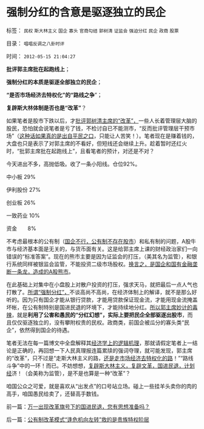 # 强制分红的含意是驱逐独立的民企

标签： `民权` `斯大林主义` `国企` `寡头` `官商勾结` `郭树清` `证监会` `强迫分红` `民企` `政商` `股票` 

目录： `唱唱反调之八卦时评`

时间： `2012-05-15 21:04:27`

**批评郭主席批在起跑线上**；

**强制分红的本质是驱逐全部独立的民企**；

**“是否市场经济去特权化”的“路线之争**”；

**复辟斯大林体制是否也是“改革”**？

如果笔者是股市下跌以后，才[批评郭树清主席的“改革”，](../../../2012/5/14/元首原则的两个凡是和拨乱反正.md)一些人长着管理层大脑的股民，恐怕就会说笔者是亏了钱，不检讨自已不能测市，“反而批评管理层干预市场”（[这种话如果真的是出自平民之口](../../../2012/1/11/炒股看股民的民主素质.md)，只能让人苦笑！）。笔者现在是赚着钱的，大盘也只是表示了对郭主席的不看好，但短线还会继续上升。趁着暂时还红火时，“批郭主席批在起跑线上”，且看笔者的预计，对还是不对？

今天进出不多，高抛低吸。收了一条小阳线。仓位92%。

中小板 29%

伊利股份 27%

创业板 26%

一致药业 10%

资金　　8%

不考虑最根本的公有制（[国企不行，公有制不存在股市](../../../2012/1/5/为什么持币散户，不如持有股票？人为加大的风险！.md)）和私有制的问题，A股牛市与经济基本面是无关的，与货币面有关。这是给郭主席上课的财经政治家们一向错误的“标准答案”。现在的熊市主要是因为证监会的打压，（美其名为监管），和银行系统同样被银监会监管，不能投资二级市场股权。[换言之，是国企和国有金融垄断一条龙，造成的A股熊市](../../../2011/9/15/股市连赌场都不如，实体经济连股市都不如.md)。

在此基础上对集中在小盘股上对散户投资的打压，强求天马，就把最后一点人气也打散了。[所谓“强制分红”，](../../../2012/5/10/世界上没有强迫分红的“市场经济”.md)不谈高尚不高尚，在经济体制上的解译，就不是那么好听的。因为只有国企才能从银行贷款，才能用贷款保证现金流，才能用现金流掩盖坏帐，在公有制特别是国进民退的环境下，才能持续地分红。[所以郭主席妙计的毒辣](../../../2012/1/10/高市盈率是被特权侵犯的“生理反应”；.md)，就是**利用了公害和愚民的“分红幻想”，实际上要把民企全部驱逐出股市**，而且仅仅驱逐独立的，没有攀附权贵的民权。政商类，前国企被瓜分的寡头类“民企”，依然得到国企的待遇。

笔者无法在每一篇博文中全盘解释其[经济学上的逻辑机理](../../../2012/1/10/民间理财资本流动（储蓄资金股市投资实体经济投资）.md)，那就请假定笔者上一结论是正确的，再回想一下人民真理报连篇累牍的强词夺理，就可能发现，郭主席的“改革”，只不过是“走斯大林主义的路，[还是走市场经济去特权化的路](../../../2009/7/19/市场经济去特权化中国经济唯一的出路.md)！”“路线斗争”中的一环！而已。不妨想想，[复辟斯大林主义，复辟文革，国进民退，计划经](../../../2012/5/10/苏联不能重回斯大林主义的原因.md)济！（会美称为监管），是不是也算是一种“改革”？

咱国公众之可爱，就是喜欢从“出发点”的口号站立场。碰上一些挂羊头卖你的肉的高手，咱国愚民给卖了，还替高手数钱。



前一篇：[万一出现改革旗号下的国进民退，您有思想准备吗？](../../../2012/5/15/万一出现改革旗号下的国进民退，您有思想准备吗？.md)

后一篇：[公有制改革模式“逢危机向左转”救的是贵族特权阶层](../../../2012/5/16/公有制改革模式“逢危机向左转”救的是贵族特权阶层.md)